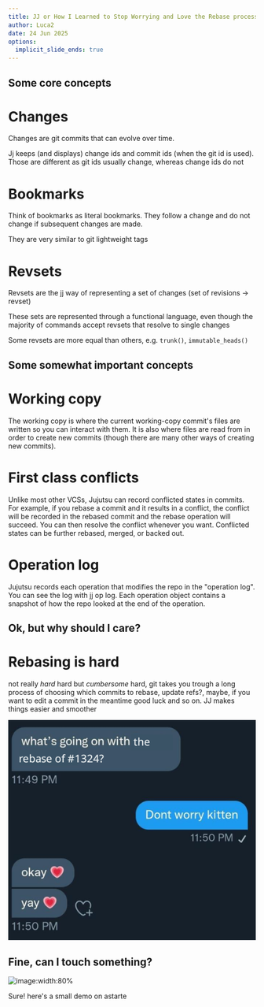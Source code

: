```yaml
---
title: JJ or How I Learned to Stop Worrying and Love the Rebase process
author: Luca2
date: 24 Jun 2025
options:
  implicit_slide_ends: true
---
```


Some core concepts
---

# Changes
Changes are git commits that can evolve over time.

Jj keeps (and displays) change ids and commit ids (when the git id is used).
Those are different as git ids usually change, whereas change ids do not

# Bookmarks
Think of bookmarks as literal bookmarks. They follow a change and do not change
if subsequent changes are made.

They are very similar to git lightweight tags

# Revsets
Revsets are the jj way of representing a set of changes (set of revisions ->
revset)

These sets are represented through a functional language, even though the
majority of commands accept revsets that resolve to single changes

Some revsets are more equal than others, e.g. `trunk()`, `immutable_heads()` 

Some somewhat important concepts
---

# Working copy
The working copy is where the current working-copy commit's files are written so
you can interact with them. It is also where files are read from in order to
create new commits (though there are many other ways of creating new commits).

# First class conflicts
Unlike most other VCSs, Jujutsu can record conflicted states in commits. For
example, if you rebase a commit and it results in a conflict, the conflict will
be recorded in the rebased commit and the rebase operation will succeed. You can
then resolve the conflict whenever you want. Conflicted states can be further
rebased, merged, or backed out.

# Operation log
Jujutsu records each operation that modifies the repo in the "operation log".
You can see the log with jj op log. Each operation object contains a snapshot of
how the repo looked at the end of the operation.

Ok, but why should I care?
---

# Rebasing is hard
not really _hard_ hard but _cumbersome_ hard, git takes you trough a long
process of choosing which commits to rebase, update refs?, maybe, if you want to
edit a commit in the meantime good luck and so on. JJ makes things easier and
smoother

![image:width:80%](images/kitten.png)

Fine, can I touch something?
---

![image:width:80%](images/output.gif)

Sure! here's a small demo on astarte
